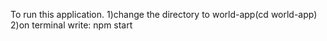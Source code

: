 To run this application.
1)change the directory to world-app(cd world-app)
2)on terminal write: npm start 